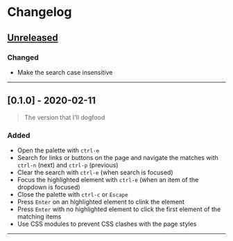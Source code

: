# Changelog

## [Unreleased]
### Changed
- Make the search case insensitive

----

## [0.1.0] - 2020-02-11
> The version that I'll dogfood
### Added
- Open the palette with `ctrl-e`
- Search for links or buttons on the page and navigate the matches with `ctrl-n` (next) and `ctrl-p` (previous)
- Clear the search with `ctrl-e` (when search is focused)
- Focus the highlighted element with `ctrl-e` (when an item of the dropdown is focused)
- Close the palette with `ctrl-c` or `Escape`
- Press `Enter` on an highlighted element to clink the element
- Press `Enter` with no highlighted element to click the first element of the matching items
- Use CSS modules to prevent CSS clashes with the page styles

----

[Unreleased]: https://github.com/krzystof/accessible/compare/v0.1.0...HEAD
[0.1]: https://github.com/krzystof/accessible/releases/tag/v0.1.0
